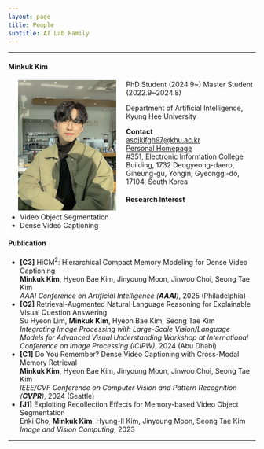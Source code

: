 ```yaml
---
layout: page
title: People 
subtitle: AI Lab Family
---
```


<hr>

#### Minkuk Kim
  
<img src="https://raw.githubusercontent.com/ailabkhu/ailabkhu.github.io/master/img/MinkukKim.jpg" width="200" height="265" align="left" hspace="20" />
PhD Student (2024.9~)        
Master Student (2022.9~2024.8)        

Department of Artificial Intelligence, Kyung Hee University         
            

**Contact**  
asdjklfgh97@khu.ac.kr             
[Personal Homepage](https://geppa.github.io/)                       
#351, Electronic Information College Building, 1732 Deogyeong-daero, Giheung-gu, Yongin, Gyeonggi-do, 17104, South Korea  

#### Research Interest
* Video Object Segmentation
* Dense Video Captioning

#### Publication
- **[C3]** HiCM<sup>2</sup>: Hierarchical Compact Memory Modeling for Dense Video Captioning                                      
**Minkuk Kim**, Hyeon Bae Kim, Jinyoung Moon, Jinwoo Choi, Seong Tae Kim           
_AAAI Conference on Artificial Intelligence (**AAAI**)_, 2025 (Philadelphia)
- **[C2]** Retrieval-Augmented Natural Language Reasoning for Explainable Visual Question Answering                                      
Su Hyeon Lim, **Minkuk Kim**, Hyeon Bae Kim, Seong Tae Kim           
_Integrating Image Processing with Large-Scale Vision/Language Models for Advanced Visual Understanding Workshop at International Conference on Image Processing (ICIPW)_, 2024 (Abu Dhabi)               
- **[C1]** Do You Remember? Dense Video Captioning with Cross-Modal Memory Retrieval                                      
**Minkuk Kim**, Hyeon Bae Kim, Jinyoung Moon, Jinwoo Choi, Seong Tae Kim           
_IEEE/CVF Conference on Computer Vision and Pattern Recognition (**CVPR**)_, 2024 (Seattle)
- **[J1]** Exploiting Recollection Effects for Memory-based Video Object Segmentation                                                 
Enki Cho, **Minkuk Kim**, Hyung-Il Kim, Jinyoung Moon, Seong Tae Kim            
_Image and Vision Computing_, 2023
<hr>
